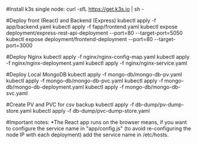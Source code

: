 #Install k3s single node:
curl -sfL https://get.k3s.io | sh -


#Deploy front (React) and Backend (Express)
kubectl apply -f app/backend.yaml
kubectl apply -f fapp/frontend.yaml
kubectl expose deployment/express-rest-api-deployment --port=80 --target-port=5050
kubectl expose deployment/frontend-deployment --port=80 --target-port=3000

#Deploy Nginx
kubectl apply -f nginx/nginx-config-map.yaml
kubectl apply -f nginx/nginx-deployment.yaml
kubectl apply -f nginx/nginx-service.yaml

#Deploy Local MongoDB
kubectl apply -f mongo-db/mongo-db-pv.yaml
kubectl apply -f mongo-db/mongo-db-pvc.yaml
kubectl apply -f mongo-db/mongo-db-deployment.yaml
kubectl apply -f mongo-db/mongo-db-svc.yaml

#Create PV and PVC for csv backup
kubectl apply -f db-dump/pv-dump-store.yaml
kubectl apply -f db-dump/pvc-dump-store.yaml


#Important notes:
*The React app runs on the browser means, if you want to configure the service name in "app/config.js" (to avoid re-configuring the node IP with each deployment) add the service name in /etc/hosts.


